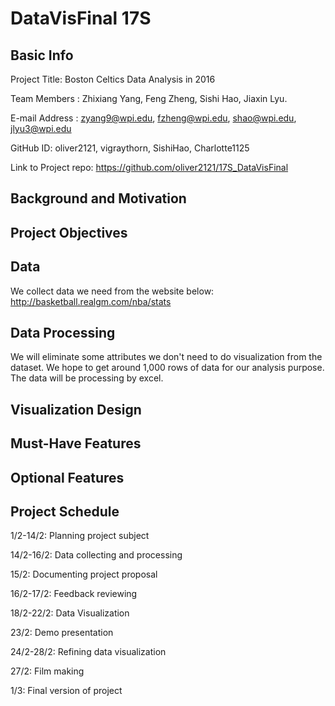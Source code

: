 
# DataVisFinal 17S

## Basic Info

Project Title: Boston Celtics Data Analysis in 2016

Team Members : Zhixiang Yang, Feng Zheng, Sishi Hao, Jiaxin Lyu.

E-mail Address : zyang9@wpi.edu, fzheng@wpi.edu, shao@wpi.edu, jlyu3@wpi.edu

GitHub ID: oliver2121, vigraythorn, SishiHao, Charlotte1125

Link to Project repo: https://github.com/oliver2121/17S_DataVisFinal

## Background and Motivation

## Project Objectives

## Data

We collect data we need from the website below:
http://basketball.realgm.com/nba/stats

## Data Processing

We will eliminate some attributes we don't need to do visualization from the dataset. We hope to get around 1,000 rows of data for our analysis purpose. The data will be processing by excel.

## Visualization Design

## Must-Have Features

## Optional Features

## Project Schedule

1/2-14/2: Planning project subject

14/2-16/2: Data collecting and processing

15/2: Documenting project proposal

16/2-17/2: Feedback reviewing

18/2-22/2: Data Visualization

23/2: Demo presentation

24/2-28/2: Refining data visualization

27/2: Film making

1/3: Final version of project
